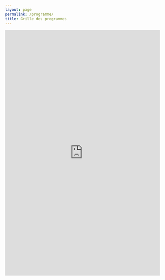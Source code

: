 ```yaml
---
layout: page
permalink: /programme/
title: Grille des programmes
---
```

<iframe src="https://radiocast.robiweb.net/public/radio_betagouv/schedule/embed?theme=light" frameborder="0" allowtransparency="true" style="width: 100%; min-height: 800px; border: 0;"></iframe>

